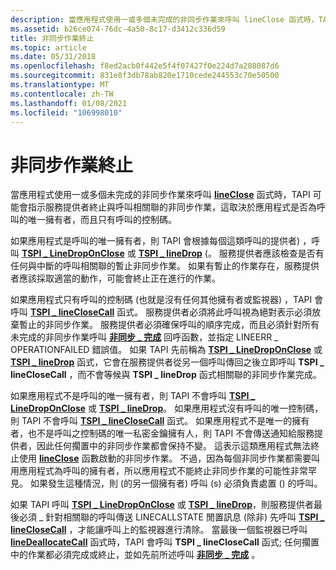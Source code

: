 ```yaml
---
description: 當應用程式使用一或多個未完成的非同步作業來呼叫 lineClose 函式時，TAPI 可能會指示服務提供者終止與呼叫相關聯的非同步作業。
ms.assetid: b26ce074-76dc-4a50-8c17-d3412c336d59
title: 非同步作業終止
ms.topic: article
ms.date: 05/31/2018
ms.openlocfilehash: f8ed2acb0f442e5f4f07427f0e224d7a288087d6
ms.sourcegitcommit: 831e8f3db78ab820e1710cede244553c70e50500
ms.translationtype: MT
ms.contentlocale: zh-TW
ms.lasthandoff: 01/08/2021
ms.locfileid: "106998010"
---
```

# <a name="termination-of-asynchronous-operations"></a>非同步作業終止

當應用程式使用一或多個未完成的非同步作業來呼叫 [**lineClose**](/windows/win32/api/tapi/nf-tapi-lineclose) 函式時，TAPI 可能會指示服務提供者終止與呼叫相關聯的非同步作業，這取決於應用程式是否為呼叫的唯一擁有者，而且只有呼叫的控制碼。

如果應用程式是呼叫的唯一擁有者，則 TAPI 會根據每個這類呼叫的提供者) ，呼叫 [**TSPI \_ LineDropOnClose**](./tspi-linedroponclose.md) 或 [**TSPI \_ lineDrop**](/windows/win32/api/tspi/nf-tspi-tspi_linedrop) (。 服務提供者應該檢查是否有任何與中斷的呼叫相關聯的暫止非同步作業。 如果有暫止的作業存在，服務提供者應該採取適當的動作，可能會終止正在進行的作業。

如果應用程式只有呼叫的控制碼 (也就是沒有任何其他擁有者或監視器) ，TAPI 會呼叫 [**TSPI \_ lineCloseCall**](/windows/win32/api/tspi/nf-tspi-tspi_lineclosecall) 函式。 服務提供者必須將此呼叫視為絕對表示必須放棄暫止的非同步作業。 服務提供者必須確保呼叫的順序完成，而且必須針對所有未完成的非同步作業呼叫 [**非同步 \_ 完成**](/windows/win32/api/tspi/nc-tspi-async_completion) 回呼函數，並指定 LINEERR \_ OPERATIONFAILED 錯誤值。 如果 TAPI 先前稱為 [**TSPI \_ LineDropOnClose**](./tspi-linedroponclose.md) 或 [**TSPI \_ lineDrop**](/windows/win32/api/tspi/nf-tspi-tspi_linedrop) 函式，它會在服務提供者從另一個呼叫傳回之後立即呼叫 **TSPI \_ lineCloseCall** ，而不會等候與 **TSPI \_ lineDrop** 函式相關聯的非同步作業完成。

如果應用程式不是呼叫的唯一擁有者，則 TAPI 不會呼叫 [**TSPI \_ LineDropOnClose**](./tspi-linedroponclose.md) 或 [**TSPI \_ lineDrop**](/windows/win32/api/tspi/nf-tspi-tspi_linedrop)。 如果應用程式沒有呼叫的唯一控制碼，則 TAPI 不會呼叫 [**TSPI \_ lineCloseCall**](/windows/win32/api/tspi/nf-tspi-tspi_lineclosecall) 函式。 如果應用程式不是唯一的擁有者，也不是呼叫之控制碼的唯一私密金鑰擁有人，則 TAPI 不會傳送通知給服務提供者，因此任何擱置中的非同步作業都會保持不變。 這表示這類應用程式無法終止使用 [**lineClose**](/windows/win32/api/tapi/nf-tapi-lineclose) 函數啟動的非同步作業。 不過，因為每個非同步作業都需要叫用應用程式為呼叫的擁有者，所以應用程式不能終止非同步作業的可能性非常罕見。 如果發生這種情況，則 (的另一個擁有者) 呼叫 (s) 必須負責處置 () 的呼叫。

如果 TAPI 呼叫 [**TSPI \_ LineDropOnClose**](./tspi-linedroponclose.md) 或 [**TSPI \_ lineDrop**](/windows/win32/api/tspi/nf-tspi-tspi_linedrop)，則服務提供者最後必須 \_ 針對相關聯的呼叫傳送 LINECALLSTATE 閒置訊息 (除非) 先呼叫 [**TSPI \_ lineCloseCall**](/windows/win32/api/tspi/nf-tspi-tspi_lineclosecall) ，才能讓呼叫上的監視器進行清除。 當最後一個監視器已呼叫 [**lineDeallocateCall**](/windows/win32/api/tapi/nf-tapi-linedeallocatecall) 函式時，TAPI 會呼叫 **TSPI \_ lineCloseCall** 函式; 任何擱置中的作業都必須完成或終止，並如先前所述呼叫 [**非同步 \_ 完成**](/windows/win32/api/tspi/nc-tspi-async_completion) 。

 

 

